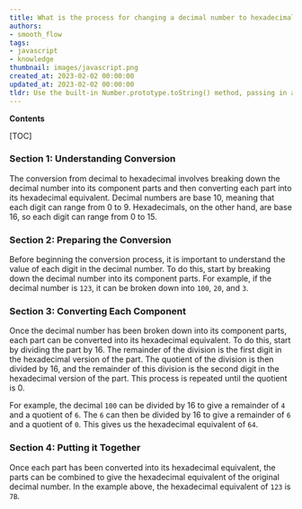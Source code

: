 ```yaml
---
title: What is the process for changing a decimal number to hexadecimal in javascript?
authors:
- smooth_flow
tags:
- javascript
- knowledge
thumbnail: images/javascript.png
created_at: 2023-02-02 00:00:00
updated_at: 2023-02-02 00:00:00
tldr: Use the built-in Number.prototype.toString() method, passing in a base of 16 to convert a decimal number to a hexadecimal string.
---
```


**Contents**

[TOC]

### Section 1: Understanding Conversion

The conversion from decimal to hexadecimal involves breaking down the decimal number into its component parts and then converting each part into its hexadecimal equivalent. Decimal numbers are base 10, meaning that each digit can range from 0 to 9. Hexadecimals, on the other hand, are base 16, so each digit can range from 0 to 15. 

### Section 2: Preparing the Conversion

Before beginning the conversion process, it is important to understand the value of each digit in the decimal number. To do this, start by breaking down the decimal number into its component parts. For example, if the decimal number is `123`, it can be broken down into `100`, `20`, and `3`. 

### Section 3: Converting Each Component

Once the decimal number has been broken down into its component parts, each part can be converted into its hexadecimal equivalent. To do this, start by dividing the part by 16. The remainder of the division is the first digit in the hexadecimal version of the part. The quotient of the division is then divided by 16, and the remainder of this division is the second digit in the hexadecimal version of the part. This process is repeated until the quotient is 0. 

For example, the decimal `100` can be divided by 16 to give a remainder of `4` and a quotient of `6`. The `6` can then be divided by 16 to give a remainder of `6` and a quotient of `0`. This gives us the hexadecimal equivalent of `64`. 

### Section 4: Putting it Together

Once each part has been converted into its hexadecimal equivalent, the parts can be combined to give the hexadecimal equivalent of the original decimal number. In the example above, the hexadecimal equivalent of `123` is `7B`.
